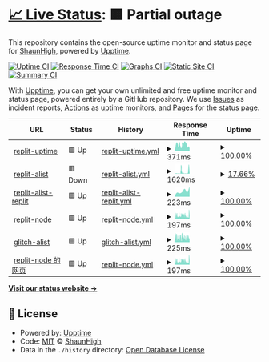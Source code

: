 # [📈 Live Status](https://upptime.99g.free.hr): <!--live status--> **🟧 Partial outage**

This repository contains the open-source uptime monitor and status page for [ShaunHigh](https://upptime.99g.free.hr), powered by [Upptime](https://github.com/upptime/upptime).

[![Uptime CI](https://github.com/ShaunHigh/upptime/workflows/Uptime%20CI/badge.svg)](https://github.com/ShaunHigh/upptime/actions?query=workflow%3A%22Uptime+CI%22)
[![Response Time CI](https://github.com/ShaunHigh/upptime/workflows/Response%20Time%20CI/badge.svg)](https://github.com/ShaunHigh/upptime/actions?query=workflow%3A%22Response+Time+CI%22)
[![Graphs CI](https://github.com/ShaunHigh/upptime/workflows/Graphs%20CI/badge.svg)](https://github.com/ShaunHigh/upptime/actions?query=workflow%3A%22Graphs+CI%22)
[![Static Site CI](https://github.com/ShaunHigh/upptime/workflows/Static%20Site%20CI/badge.svg)](https://github.com/ShaunHigh/upptime/actions?query=workflow%3A%22Static+Site+CI%22)
[![Summary CI](https://github.com/ShaunHigh/upptime/workflows/Summary%20CI/badge.svg)](https://github.com/ShaunHigh/upptime/actions?query=workflow%3A%22Summary+CI%22)

With [Upptime](https://upptime.js.org), you can get your own unlimited and free uptime monitor and status page, powered entirely by a GitHub repository. We use [Issues](https://github.com/ShaunHigh/upptime/issues) as incident reports, [Actions](https://github.com/ShaunHigh/upptime/actions) as uptime monitors, and [Pages](https://upptime.99g.free.hr) for the status page.

<!--start: status pages-->
<!-- This summary is generated by Upptime (https://github.com/upptime/upptime) -->
<!-- Do not edit this manually, your changes will be overwritten -->
<!-- prettier-ignore -->
| URL | Status | History | Response Time | Uptime |
| --- | ------ | ------- | ------------- | ------ |
| <img alt="" src="https://icons.duckduckgo.com/ip3/uptimekk.shaaunhighmore.repl.co.ico" height="13"> [replit-uptime](https://UptimeKK.shaaunhighmore.repl.co) | 🟩 Up | [replit-uptime.yml](https://github.com/ShaunHigh/upptime/commits/HEAD/history/replit-uptime.yml) | <details><summary><img alt="Response time graph" src="./graphs/replit-uptime/response-time-week.png" height="20"> 371ms</summary><br><a href="https://99g.free.hr/history/replit-uptime"><img alt="Response time 413" src="https://img.shields.io/endpoint?url=https%3A%2F%2Fraw.githubusercontent.com%2FShaunHigh%2Fupptime%2FHEAD%2Fapi%2Freplit-uptime%2Fresponse-time.json"></a><br><a href="https://99g.free.hr/history/replit-uptime"><img alt="24-hour response time 275" src="https://img.shields.io/endpoint?url=https%3A%2F%2Fraw.githubusercontent.com%2FShaunHigh%2Fupptime%2FHEAD%2Fapi%2Freplit-uptime%2Fresponse-time-day.json"></a><br><a href="https://99g.free.hr/history/replit-uptime"><img alt="7-day response time 371" src="https://img.shields.io/endpoint?url=https%3A%2F%2Fraw.githubusercontent.com%2FShaunHigh%2Fupptime%2FHEAD%2Fapi%2Freplit-uptime%2Fresponse-time-week.json"></a><br><a href="https://99g.free.hr/history/replit-uptime"><img alt="30-day response time 413" src="https://img.shields.io/endpoint?url=https%3A%2F%2Fraw.githubusercontent.com%2FShaunHigh%2Fupptime%2FHEAD%2Fapi%2Freplit-uptime%2Fresponse-time-month.json"></a><br><a href="https://99g.free.hr/history/replit-uptime"><img alt="1-year response time 413" src="https://img.shields.io/endpoint?url=https%3A%2F%2Fraw.githubusercontent.com%2FShaunHigh%2Fupptime%2FHEAD%2Fapi%2Freplit-uptime%2Fresponse-time-year.json"></a></details> | <details><summary><a href="https://99g.free.hr/history/replit-uptime">100.00%</a></summary><a href="https://99g.free.hr/history/replit-uptime"><img alt="All-time uptime 100.00%" src="https://img.shields.io/endpoint?url=https%3A%2F%2Fraw.githubusercontent.com%2FShaunHigh%2Fupptime%2FHEAD%2Fapi%2Freplit-uptime%2Fuptime.json"></a><br><a href="https://99g.free.hr/history/replit-uptime"><img alt="24-hour uptime 100.00%" src="https://img.shields.io/endpoint?url=https%3A%2F%2Fraw.githubusercontent.com%2FShaunHigh%2Fupptime%2FHEAD%2Fapi%2Freplit-uptime%2Fuptime-day.json"></a><br><a href="https://99g.free.hr/history/replit-uptime"><img alt="7-day uptime 100.00%" src="https://img.shields.io/endpoint?url=https%3A%2F%2Fraw.githubusercontent.com%2FShaunHigh%2Fupptime%2FHEAD%2Fapi%2Freplit-uptime%2Fuptime-week.json"></a><br><a href="https://99g.free.hr/history/replit-uptime"><img alt="30-day uptime 100.00%" src="https://img.shields.io/endpoint?url=https%3A%2F%2Fraw.githubusercontent.com%2FShaunHigh%2Fupptime%2FHEAD%2Fapi%2Freplit-uptime%2Fuptime-month.json"></a><br><a href="https://99g.free.hr/history/replit-uptime"><img alt="1-year uptime 100.00%" src="https://img.shields.io/endpoint?url=https%3A%2F%2Fraw.githubusercontent.com%2FShaunHigh%2Fupptime%2FHEAD%2Fapi%2Freplit-uptime%2Fuptime-year.json"></a></details>
| <img alt="" src="https://icons.duckduckgo.com/ip3/xlist.shaaun.repl.co.ico" height="13"> [replit-alist](https://xlist.shaaun.repl.co) | 🟥 Down | [replit-alist.yml](https://github.com/ShaunHigh/upptime/commits/HEAD/history/replit-alist.yml) | <details><summary><img alt="Response time graph" src="./graphs/replit-alist/response-time-week.png" height="20"> 1620ms</summary><br><a href="https://99g.free.hr/history/replit-alist"><img alt="Response time 863" src="https://img.shields.io/endpoint?url=https%3A%2F%2Fraw.githubusercontent.com%2FShaunHigh%2Fupptime%2FHEAD%2Fapi%2Freplit-alist%2Fresponse-time.json"></a><br><a href="https://99g.free.hr/history/replit-alist"><img alt="24-hour response time 2609" src="https://img.shields.io/endpoint?url=https%3A%2F%2Fraw.githubusercontent.com%2FShaunHigh%2Fupptime%2FHEAD%2Fapi%2Freplit-alist%2Fresponse-time-day.json"></a><br><a href="https://99g.free.hr/history/replit-alist"><img alt="7-day response time 1620" src="https://img.shields.io/endpoint?url=https%3A%2F%2Fraw.githubusercontent.com%2FShaunHigh%2Fupptime%2FHEAD%2Fapi%2Freplit-alist%2Fresponse-time-week.json"></a><br><a href="https://99g.free.hr/history/replit-alist"><img alt="30-day response time 863" src="https://img.shields.io/endpoint?url=https%3A%2F%2Fraw.githubusercontent.com%2FShaunHigh%2Fupptime%2FHEAD%2Fapi%2Freplit-alist%2Fresponse-time-month.json"></a><br><a href="https://99g.free.hr/history/replit-alist"><img alt="1-year response time 863" src="https://img.shields.io/endpoint?url=https%3A%2F%2Fraw.githubusercontent.com%2FShaunHigh%2Fupptime%2FHEAD%2Fapi%2Freplit-alist%2Fresponse-time-year.json"></a></details> | <details><summary><a href="https://99g.free.hr/history/replit-alist">17.66%</a></summary><a href="https://99g.free.hr/history/replit-alist"><img alt="All-time uptime 17.66%" src="https://img.shields.io/endpoint?url=https%3A%2F%2Fraw.githubusercontent.com%2FShaunHigh%2Fupptime%2FHEAD%2Fapi%2Freplit-alist%2Fuptime.json"></a><br><a href="https://99g.free.hr/history/replit-alist"><img alt="24-hour uptime 17.66%" src="https://img.shields.io/endpoint?url=https%3A%2F%2Fraw.githubusercontent.com%2FShaunHigh%2Fupptime%2FHEAD%2Fapi%2Freplit-alist%2Fuptime-day.json"></a><br><a href="https://99g.free.hr/history/replit-alist"><img alt="7-day uptime 17.66%" src="https://img.shields.io/endpoint?url=https%3A%2F%2Fraw.githubusercontent.com%2FShaunHigh%2Fupptime%2FHEAD%2Fapi%2Freplit-alist%2Fuptime-week.json"></a><br><a href="https://99g.free.hr/history/replit-alist"><img alt="30-day uptime 17.66%" src="https://img.shields.io/endpoint?url=https%3A%2F%2Fraw.githubusercontent.com%2FShaunHigh%2Fupptime%2FHEAD%2Fapi%2Freplit-alist%2Fuptime-month.json"></a><br><a href="https://99g.free.hr/history/replit-alist"><img alt="1-year uptime 17.66%" src="https://img.shields.io/endpoint?url=https%3A%2F%2Fraw.githubusercontent.com%2FShaunHigh%2Fupptime%2FHEAD%2Fapi%2Freplit-alist%2Fuptime-year.json"></a></details>
| <img alt="" src="https://icons.duckduckgo.com/ip3/replit.com.ico" height="13"> [replit-alist-replit](https://replit.com/@shaaun/xlist) | 🟩 Up | [replit-alist-replit.yml](https://github.com/ShaunHigh/upptime/commits/HEAD/history/replit-alist-replit.yml) | <details><summary><img alt="Response time graph" src="./graphs/replit-alist-replit/response-time-week.png" height="20"> 223ms</summary><br><a href="https://99g.free.hr/history/replit-alist-replit"><img alt="Response time 223" src="https://img.shields.io/endpoint?url=https%3A%2F%2Fraw.githubusercontent.com%2FShaunHigh%2Fupptime%2FHEAD%2Fapi%2Freplit-alist-replit%2Fresponse-time.json"></a><br><a href="https://99g.free.hr/history/replit-alist-replit"><img alt="24-hour response time 261" src="https://img.shields.io/endpoint?url=https%3A%2F%2Fraw.githubusercontent.com%2FShaunHigh%2Fupptime%2FHEAD%2Fapi%2Freplit-alist-replit%2Fresponse-time-day.json"></a><br><a href="https://99g.free.hr/history/replit-alist-replit"><img alt="7-day response time 223" src="https://img.shields.io/endpoint?url=https%3A%2F%2Fraw.githubusercontent.com%2FShaunHigh%2Fupptime%2FHEAD%2Fapi%2Freplit-alist-replit%2Fresponse-time-week.json"></a><br><a href="https://99g.free.hr/history/replit-alist-replit"><img alt="30-day response time 223" src="https://img.shields.io/endpoint?url=https%3A%2F%2Fraw.githubusercontent.com%2FShaunHigh%2Fupptime%2FHEAD%2Fapi%2Freplit-alist-replit%2Fresponse-time-month.json"></a><br><a href="https://99g.free.hr/history/replit-alist-replit"><img alt="1-year response time 223" src="https://img.shields.io/endpoint?url=https%3A%2F%2Fraw.githubusercontent.com%2FShaunHigh%2Fupptime%2FHEAD%2Fapi%2Freplit-alist-replit%2Fresponse-time-year.json"></a></details> | <details><summary><a href="https://99g.free.hr/history/replit-alist-replit">100.00%</a></summary><a href="https://99g.free.hr/history/replit-alist-replit"><img alt="All-time uptime 100.00%" src="https://img.shields.io/endpoint?url=https%3A%2F%2Fraw.githubusercontent.com%2FShaunHigh%2Fupptime%2FHEAD%2Fapi%2Freplit-alist-replit%2Fuptime.json"></a><br><a href="https://99g.free.hr/history/replit-alist-replit"><img alt="24-hour uptime 100.00%" src="https://img.shields.io/endpoint?url=https%3A%2F%2Fraw.githubusercontent.com%2FShaunHigh%2Fupptime%2FHEAD%2Fapi%2Freplit-alist-replit%2Fuptime-day.json"></a><br><a href="https://99g.free.hr/history/replit-alist-replit"><img alt="7-day uptime 100.00%" src="https://img.shields.io/endpoint?url=https%3A%2F%2Fraw.githubusercontent.com%2FShaunHigh%2Fupptime%2FHEAD%2Fapi%2Freplit-alist-replit%2Fuptime-week.json"></a><br><a href="https://99g.free.hr/history/replit-alist-replit"><img alt="30-day uptime 100.00%" src="https://img.shields.io/endpoint?url=https%3A%2F%2Fraw.githubusercontent.com%2FShaunHigh%2Fupptime%2FHEAD%2Fapi%2Freplit-alist-replit%2Fuptime-month.json"></a><br><a href="https://99g.free.hr/history/replit-alist-replit"><img alt="1-year uptime 100.00%" src="https://img.shields.io/endpoint?url=https%3A%2F%2Fraw.githubusercontent.com%2FShaunHigh%2Fupptime%2FHEAD%2Fapi%2Freplit-alist-replit%2Fuptime-year.json"></a></details>
| <img alt="" src="https://icons.duckduckgo.com/ip3/jiejiejie.mmoorty.repl.co.ico" height="13"> [replit-node](https://jiejiejie.mmoorty.repl.co) | 🟩 Up | [replit-node.yml](https://github.com/ShaunHigh/upptime/commits/HEAD/history/replit-node.yml) | <details><summary><img alt="Response time graph" src="./graphs/replit-node/response-time-week.png" height="20"> 197ms</summary><br><a href="https://99g.free.hr/history/replit-node"><img alt="Response time 192" src="https://img.shields.io/endpoint?url=https%3A%2F%2Fraw.githubusercontent.com%2FShaunHigh%2Fupptime%2FHEAD%2Fapi%2Freplit-node%2Fresponse-time.json"></a><br><a href="https://99g.free.hr/history/replit-node"><img alt="24-hour response time 187" src="https://img.shields.io/endpoint?url=https%3A%2F%2Fraw.githubusercontent.com%2FShaunHigh%2Fupptime%2FHEAD%2Fapi%2Freplit-node%2Fresponse-time-day.json"></a><br><a href="https://99g.free.hr/history/replit-node"><img alt="7-day response time 197" src="https://img.shields.io/endpoint?url=https%3A%2F%2Fraw.githubusercontent.com%2FShaunHigh%2Fupptime%2FHEAD%2Fapi%2Freplit-node%2Fresponse-time-week.json"></a><br><a href="https://99g.free.hr/history/replit-node"><img alt="30-day response time 192" src="https://img.shields.io/endpoint?url=https%3A%2F%2Fraw.githubusercontent.com%2FShaunHigh%2Fupptime%2FHEAD%2Fapi%2Freplit-node%2Fresponse-time-month.json"></a><br><a href="https://99g.free.hr/history/replit-node"><img alt="1-year response time 192" src="https://img.shields.io/endpoint?url=https%3A%2F%2Fraw.githubusercontent.com%2FShaunHigh%2Fupptime%2FHEAD%2Fapi%2Freplit-node%2Fresponse-time-year.json"></a></details> | <details><summary><a href="https://99g.free.hr/history/replit-node">100.00%</a></summary><a href="https://99g.free.hr/history/replit-node"><img alt="All-time uptime 100.00%" src="https://img.shields.io/endpoint?url=https%3A%2F%2Fraw.githubusercontent.com%2FShaunHigh%2Fupptime%2FHEAD%2Fapi%2Freplit-node%2Fuptime.json"></a><br><a href="https://99g.free.hr/history/replit-node"><img alt="24-hour uptime 100.00%" src="https://img.shields.io/endpoint?url=https%3A%2F%2Fraw.githubusercontent.com%2FShaunHigh%2Fupptime%2FHEAD%2Fapi%2Freplit-node%2Fuptime-day.json"></a><br><a href="https://99g.free.hr/history/replit-node"><img alt="7-day uptime 100.00%" src="https://img.shields.io/endpoint?url=https%3A%2F%2Fraw.githubusercontent.com%2FShaunHigh%2Fupptime%2FHEAD%2Fapi%2Freplit-node%2Fuptime-week.json"></a><br><a href="https://99g.free.hr/history/replit-node"><img alt="30-day uptime 100.00%" src="https://img.shields.io/endpoint?url=https%3A%2F%2Fraw.githubusercontent.com%2FShaunHigh%2Fupptime%2FHEAD%2Fapi%2Freplit-node%2Fuptime-month.json"></a><br><a href="https://99g.free.hr/history/replit-node"><img alt="1-year uptime 100.00%" src="https://img.shields.io/endpoint?url=https%3A%2F%2Fraw.githubusercontent.com%2FShaunHigh%2Fupptime%2FHEAD%2Fapi%2Freplit-node%2Fuptime-year.json"></a></details>
| <img alt="" src="https://icons.duckduckgo.com/ip3/grizzly-shell-beast.glitch.me.ico" height="13"> [glitch-alist](https://grizzly-shell-beast.glitch.me) | 🟩 Up | [glitch-alist.yml](https://github.com/ShaunHigh/upptime/commits/HEAD/history/glitch-alist.yml) | <details><summary><img alt="Response time graph" src="./graphs/glitch-alist/response-time-week.png" height="20"> 225ms</summary><br><a href="https://99g.free.hr/history/glitch-alist"><img alt="Response time 711" src="https://img.shields.io/endpoint?url=https%3A%2F%2Fraw.githubusercontent.com%2FShaunHigh%2Fupptime%2FHEAD%2Fapi%2Fglitch-alist%2Fresponse-time.json"></a><br><a href="https://99g.free.hr/history/glitch-alist"><img alt="24-hour response time 214" src="https://img.shields.io/endpoint?url=https%3A%2F%2Fraw.githubusercontent.com%2FShaunHigh%2Fupptime%2FHEAD%2Fapi%2Fglitch-alist%2Fresponse-time-day.json"></a><br><a href="https://99g.free.hr/history/glitch-alist"><img alt="7-day response time 225" src="https://img.shields.io/endpoint?url=https%3A%2F%2Fraw.githubusercontent.com%2FShaunHigh%2Fupptime%2FHEAD%2Fapi%2Fglitch-alist%2Fresponse-time-week.json"></a><br><a href="https://99g.free.hr/history/glitch-alist"><img alt="30-day response time 711" src="https://img.shields.io/endpoint?url=https%3A%2F%2Fraw.githubusercontent.com%2FShaunHigh%2Fupptime%2FHEAD%2Fapi%2Fglitch-alist%2Fresponse-time-month.json"></a><br><a href="https://99g.free.hr/history/glitch-alist"><img alt="1-year response time 711" src="https://img.shields.io/endpoint?url=https%3A%2F%2Fraw.githubusercontent.com%2FShaunHigh%2Fupptime%2FHEAD%2Fapi%2Fglitch-alist%2Fresponse-time-year.json"></a></details> | <details><summary><a href="https://99g.free.hr/history/glitch-alist">100.00%</a></summary><a href="https://99g.free.hr/history/glitch-alist"><img alt="All-time uptime 100.00%" src="https://img.shields.io/endpoint?url=https%3A%2F%2Fraw.githubusercontent.com%2FShaunHigh%2Fupptime%2FHEAD%2Fapi%2Fglitch-alist%2Fuptime.json"></a><br><a href="https://99g.free.hr/history/glitch-alist"><img alt="24-hour uptime 100.00%" src="https://img.shields.io/endpoint?url=https%3A%2F%2Fraw.githubusercontent.com%2FShaunHigh%2Fupptime%2FHEAD%2Fapi%2Fglitch-alist%2Fuptime-day.json"></a><br><a href="https://99g.free.hr/history/glitch-alist"><img alt="7-day uptime 100.00%" src="https://img.shields.io/endpoint?url=https%3A%2F%2Fraw.githubusercontent.com%2FShaunHigh%2Fupptime%2FHEAD%2Fapi%2Fglitch-alist%2Fuptime-week.json"></a><br><a href="https://99g.free.hr/history/glitch-alist"><img alt="30-day uptime 100.00%" src="https://img.shields.io/endpoint?url=https%3A%2F%2Fraw.githubusercontent.com%2FShaunHigh%2Fupptime%2FHEAD%2Fapi%2Fglitch-alist%2Fuptime-month.json"></a><br><a href="https://99g.free.hr/history/glitch-alist"><img alt="1-year uptime 100.00%" src="https://img.shields.io/endpoint?url=https%3A%2F%2Fraw.githubusercontent.com%2FShaunHigh%2Fupptime%2FHEAD%2Fapi%2Fglitch-alist%2Fuptime-year.json"></a></details>
| <img alt="" src="https://icons.duckduckgo.com/ip3/jiejiejie.mmoorty.repl.co.ico" height="13"> [replit-node 的网页](https://jiejiejie.mmoorty.repl.co/7a7e10c0-c86b-4453-b753-02a52f583640.html) | 🟩 Up | [replit-node.yml](https://github.com/ShaunHigh/upptime/commits/HEAD/history/replit-node.yml) | <details><summary><img alt="Response time graph" src="./graphs/replit-node/response-time-week.png" height="20"> 197ms</summary><br><a href="https://99g.free.hr/history/replit-node"><img alt="Response time 192" src="https://img.shields.io/endpoint?url=https%3A%2F%2Fraw.githubusercontent.com%2FShaunHigh%2Fupptime%2FHEAD%2Fapi%2Freplit-node%2Fresponse-time.json"></a><br><a href="https://99g.free.hr/history/replit-node"><img alt="24-hour response time 187" src="https://img.shields.io/endpoint?url=https%3A%2F%2Fraw.githubusercontent.com%2FShaunHigh%2Fupptime%2FHEAD%2Fapi%2Freplit-node%2Fresponse-time-day.json"></a><br><a href="https://99g.free.hr/history/replit-node"><img alt="7-day response time 197" src="https://img.shields.io/endpoint?url=https%3A%2F%2Fraw.githubusercontent.com%2FShaunHigh%2Fupptime%2FHEAD%2Fapi%2Freplit-node%2Fresponse-time-week.json"></a><br><a href="https://99g.free.hr/history/replit-node"><img alt="30-day response time 192" src="https://img.shields.io/endpoint?url=https%3A%2F%2Fraw.githubusercontent.com%2FShaunHigh%2Fupptime%2FHEAD%2Fapi%2Freplit-node%2Fresponse-time-month.json"></a><br><a href="https://99g.free.hr/history/replit-node"><img alt="1-year response time 192" src="https://img.shields.io/endpoint?url=https%3A%2F%2Fraw.githubusercontent.com%2FShaunHigh%2Fupptime%2FHEAD%2Fapi%2Freplit-node%2Fresponse-time-year.json"></a></details> | <details><summary><a href="https://99g.free.hr/history/replit-node">100.00%</a></summary><a href="https://99g.free.hr/history/replit-node"><img alt="All-time uptime 100.00%" src="https://img.shields.io/endpoint?url=https%3A%2F%2Fraw.githubusercontent.com%2FShaunHigh%2Fupptime%2FHEAD%2Fapi%2Freplit-node%2Fuptime.json"></a><br><a href="https://99g.free.hr/history/replit-node"><img alt="24-hour uptime 100.00%" src="https://img.shields.io/endpoint?url=https%3A%2F%2Fraw.githubusercontent.com%2FShaunHigh%2Fupptime%2FHEAD%2Fapi%2Freplit-node%2Fuptime-day.json"></a><br><a href="https://99g.free.hr/history/replit-node"><img alt="7-day uptime 100.00%" src="https://img.shields.io/endpoint?url=https%3A%2F%2Fraw.githubusercontent.com%2FShaunHigh%2Fupptime%2FHEAD%2Fapi%2Freplit-node%2Fuptime-week.json"></a><br><a href="https://99g.free.hr/history/replit-node"><img alt="30-day uptime 100.00%" src="https://img.shields.io/endpoint?url=https%3A%2F%2Fraw.githubusercontent.com%2FShaunHigh%2Fupptime%2FHEAD%2Fapi%2Freplit-node%2Fuptime-month.json"></a><br><a href="https://99g.free.hr/history/replit-node"><img alt="1-year uptime 100.00%" src="https://img.shields.io/endpoint?url=https%3A%2F%2Fraw.githubusercontent.com%2FShaunHigh%2Fupptime%2FHEAD%2Fapi%2Freplit-node%2Fuptime-year.json"></a></details>

<!--end: status pages-->

[**Visit our status website →**](https://upptime.99g.free.hr)

## 📄 License

- Powered by: [Upptime](https://github.com/upptime/upptime)
- Code: [MIT](./LICENSE) © [ShaunHigh](https://upptime.99g.free.hr)
- Data in the `./history` directory: [Open Database License](https://opendatacommons.org/licenses/odbl/1-0/)
